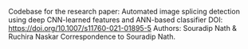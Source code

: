 Codebase for the research paper:
    Automated image splicing detection using deep CNN-learned features and ANN-based classifier
    DOI: https://doi.org/10.1007/s11760-021-01895-5
    Authors: Souradip Nath & Ruchira Naskar
    Correspondence to Souradip Nath.
